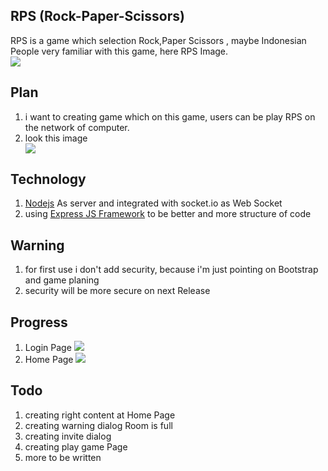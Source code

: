 RPS (Rock-Paper-Scissors)
-------------------
RPS is a game which selection Rock,Paper Scissors , maybe Indonesian People very familiar with this game,
here RPS Image.
<br/>
<img src="https://encrypted-tbn2.gstatic.com/images?q=tbn:ANd9GcS0oRwWniLeWuTZFbpxtFoAiM6Qr25L-PsWwd52ryED0jCwEEMH"/>

Plan
-----
<ol>
<li> i want to creating game which on this game, users can be play RPS on the network of computer.</li>
<li> look this image </li>
<img src="https://encrypted-tbn0.gstatic.com/images?q=tbn:ANd9GcSdfFkHwqFHQel9dMxf0hLn-R8TzHGDpk_ZM1EkJ0mlNt1Ksxxh"/>
</ol>

Technology
---------
<ol>
   <li> <a href="http://nodejs.org">Nodejs</a> As server and integrated with <a hre="socket.io">socket.io</a> as Web Socket</li>
   <li> using <a href="http://expressjs.com">Express JS Framework</a> to be better and more structure of code</li>
</ol>

Warning
-----
<ol>
<li> for first use i don't add security, because i'm just pointing on Bootstrap and game planing</li>
<li> security will be more secure on next Release </li>
</ol>

Progress
------
<ol>
<li> Login Page <img src="http://img43.imageshack.us/img43/2685/screenshot20121114at610.png"/></li> 
<li> Home Page <img src="http://img7.imageshack.us/img7/3895/screenshot20121114at612.png" /> </li>
</ol>

Todo
-----
<ol>
<li> creating right content at Home Page</li>
<li> creating warning dialog Room is full </li>
<li> creating invite dialog </li>
<li> creating play game Page </li>
<li> more to be written </li>
</ol>
